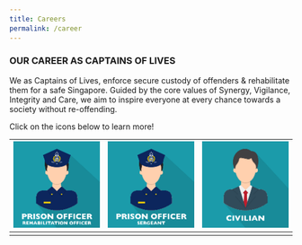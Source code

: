 ```yaml
---
title: Careers
permalink: /career
---
```

### **OUR CAREER AS CAPTAINS OF LIVES**

We as Captains of Lives, enforce secure custody of offenders & rehabilitate them for a safe Singapore. Guided by the core values of Synergy, Vigilance, Integrity and Care, we aim to inspire everyone at every chance towards a society without re-offending.

Click on the icons below to learn more!

| [![Click for more](/images/image-library/poro.png)](https://www.sps.gov.sg/career/prison-officer) | [![Alt text for image on Isomer site](/images/image-library/posgt.png)](https://www.sps.gov.sg/career/prison-officer-(sergeant))|[ ![Alt text for image on Isomer site](/images/image-library/civi.png)](https://www.sps.gov.sg/career/civilian) |
| -------- | -------- | -------- |
|    |      |     |